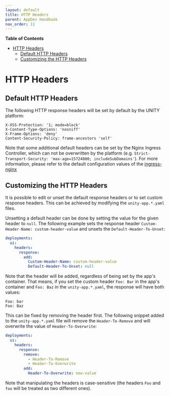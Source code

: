 ```yaml
---
layout: default
title: HTTP Headers
parent: AppDev Handbook
nav_order: 11
---
```


**Table of Contents**

<!-- START doctoc generated TOC please keep comment here to allow auto update -->
<!-- DON'T EDIT THIS SECTION, INSTEAD RE-RUN doctoc TO UPDATE -->

- [HTTP Headers](#http-headers)
  - [Default HTTP Headers](#default-http-headers)
  - [Customizing the HTTP Headers](#customizing-the-http-headers)

<!-- END doctoc generated TOC please keep comment here to allow auto update -->

# HTTP Headers

## Default HTTP Headers

The following HTTP response headers will be set by default by the UNITY platform:

```
X-XSS-Protection: '1; mode=block'
X-Content-Type-Options: 'nosniff'
X-Frame-Options: 'deny'
Content-Security-Policy: frame-ancestors 'self'
```

Note that some additional default headers can be set by the Nginx Ingress Controller, which can not be overwritten by
the platform (e.g. `Strict-Transport-Security: 'max-age=15724800; includeSubDomains'`). For more information, please 
refer to the default configuration values of the 
[ingress-nginx](https://kubernetes.github.io/ingress-nginx/user-guide/nginx-configuration/configmap/#configuration-options)

## Customizing the HTTP Headers

It is possible to edit or unset the default response headers or to set custom response headers.
This can be achieved by modifying the `unity-app.*.yaml` files.

Unsetting a default header can be done by setting the value for the given header to `null`.
The following example sets the response header `Custom-Header-Name: custom-header-value` and unsets the
`Default-Header-To-Unset`:

```yaml
deployments:
  ui:
    headers:
      response:
        add:
          Custom-Header-Name: custom-header-value
          Default-Header-To-Unset: null
```

Note that the header will be added, regardless of being set by the app's container.
That means, if you set the custom header `Foo: Bar` in the app's container and
`Foo: Baz` in the `unity-app.*.yaml`, the response will have both values:

```
Foo: bar
Foo: Baz
```

This can be fixed by removing the header first. The following snippet added to the `unity-app.*.yaml` file will remove
the `Header-To-Remove` and will overwrite the value of `Header-To-Overwrite`:

```yaml
deployments:
  ui:
    headers:
      response:
        remove:
          - Header-To-Remove
          - Header-To-Overwrite
        add:
          Header-To-Overwrite: new-value
```

Note that manipulating the headers is case-sensitive (the headers `Foo` and `foo` will be treated as two different ones).
